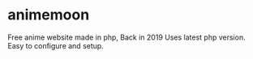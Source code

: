 # animemoon
Free anime website made in php, Back in 2019
Uses latest php version. Easy to configure and setup.
